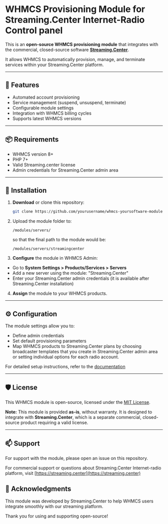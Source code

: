 # WHMCS Provisioning Module for Streaming.Center Internet-Radio Control panel

This is an **open-source WHMCS provisioning module** that integrates with the commercial, closed-source software [**Streaming.Center**](https://streaming.center).

It allows WHMCS to automatically provision, manage, and terminate services within your Streaming.Center platform.

---

## 🚀 Features

- Automated account provisioning
- Service management (suspend, unsuspend, terminate)
- Configurable module settings
- Integration with WHMCS billing cycles
- Supports latest WHMCS versions

---

## 📦 Requirements

- WHMCS version 8+
- PHP 7+
- Valid Streaming.center license
- Admin credentials for Streaming.Center admin area

---

## 🔧 Installation

1. **Download** or clone this repository:
   ```bash
   git clone https://github.com/yourusername/whmcs-yoursoftware-module.git
   ```
2. Upload the module folder to:
   ```
   /modules/servers/
   ```
   so that the final path to the module would be:
   ```
   /modules/servers/streamingcenter
   ```

3. **Configure** the module in WHMCS Admin:
- Go to **System Settings > Products/Services > Servers**  
- Add a new server using the module: "Streaming.Center"
- Enter your Streaming.Center admin credentials (it is available after Streaming.Center installation)

4. **Assign** the module to your WHMCS products.

---

## ⚙️ Configuration

The module settings allow you to:
- Define admin credentials  
- Set default provisioning parameters  
- Map WHMCS products to Streaming.Center plans by choosing broadcaster templates that you create in Streaming.Center admin area or setting individual options for each radio account.  

For detailed setup instructions, refer to the [documentation](https://streaming.center/docs/system/whmcs/)

---

## 🛡 License

This WHMCS module is open-source, licensed under the [MIT License](LICENSE).

**Note:** This module is provided **as-is**, without warranty. It is designed to integrate with **Streaming.Center**, which is a separate commercial, closed-source product requiring a valid license.

---

## 📫 Support
For support with the module, please open an issue on this repository.

For commercial support or questions about Streaming.Center Internet-radio platform, visit [https://streaming.center](https://streaming.center)

## 🌟 Acknowledgments
This module was developed by Streaming.Center to help WHMCS users integrate smoothly with our streaming platform.

Thank you for using and supporting open-source!
